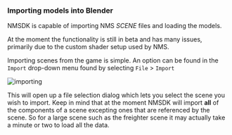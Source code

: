 ### Importing models into Blender

NMSDK is capable of importing NMS *SCENE* files and loading the models.

At the moment the functionality is still in beta and has many issues, primarily due to the custom shader setup used by NMS.

Importing scenes from the game is simple. An option can be found in the `Import` drop-down menu found by selecting `File` > `Import`

![importing](/../../images/import.png)

This will open up a file selection dialog which lets you select the scene you wish to import.
Keep in mind that at the moment NMSDK will import **all** of the components of a scene excepting ones that are referenced by the scene. So for a large scene such as the freighter scene it may actually take a minute or two to load all the data.